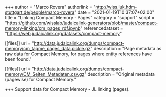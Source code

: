 +++
author = "Marco Rovera"
authorlink = "http://wiss.iuk.hdm-stuttgart.de/people/marco-rovera"
date = "2021-01-19T10:37:07+02:00"
title = "Linking Compact Memory - Pages"
category = "support"
script = "https://github.com/wisslab/judaicalink-generators/blob/master/compact-memory-linking/cm_pages_rdf.ipynb" 
referencedataset = "https://web.judaicalink.org/datasets/compact-memory"


[[files]]
	url = "http://data.judaicalink.org/dumps/compact-memory/cm_tagme_pages_data.pickle.gz"
	description = "Page metadata as raw data for Compact Memory, for pages where entity references have been found."

[[files]]
	url = "http://data.judaicalink.org/dumps/compact-memory/CM_Seiten_Metadaten.csv.gz"
	description = "Original metadata (pagewise) for Compact Memory."
	
+++
Support data for Compact Memory - JL linking (pages).

<!--more-->